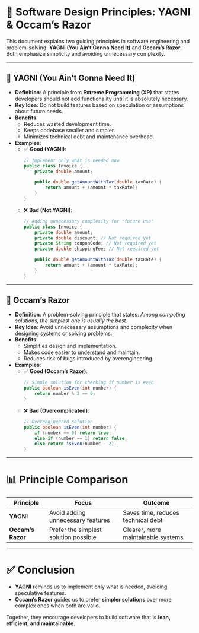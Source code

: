 # 🧩 Software Design Principles: YAGNI & Occam’s Razor

This document explains two guiding principles in software engineering and problem-solving: **YAGNI (You Ain’t Gonna Need It)** and **Occam’s Razor**. Both emphasize simplicity and avoiding unnecessary complexity.

---

## 🚫 YAGNI (You Ain’t Gonna Need It)

- **Definition**: A principle from **Extreme Programming (XP)** that states developers should not add functionality until it is absolutely necessary.  
- **Key Idea**: Do not build features based on speculation or assumptions about future needs.  
- **Benefits**:
  - Reduces wasted development time.
  - Keeps codebase smaller and simpler.
  - Minimizes technical debt and maintenance overhead.
- **Examples**:
  - ✅ **Good (YAGNI)**:
    ```java
    // Implement only what is needed now
    public class Invoice {
        private double amount;

        public double getAmountWithTax(double taxRate) {
            return amount + (amount * taxRate);
        }
    }
    ```
  - ❌ **Bad (Not YAGNI)**:
    ```java
    // Adding unnecessary complexity for "future use"
    public class Invoice {
        private double amount;
        private double discount; // Not required yet
        private String couponCode; // Not required yet
        private double shippingFee; // Not required yet

        public double getAmountWithTax(double taxRate) {
            return amount + (amount * taxRate);
        }
    }
    ```

---

## 🔪 Occam’s Razor

- **Definition**: A problem-solving principle that states: *Among competing solutions, the simplest one is usually the best*.  
- **Key Idea**: Avoid unnecessary assumptions and complexity when designing systems or solving problems.  
- **Benefits**:
  - Simplifies design and implementation.
  - Makes code easier to understand and maintain.
  - Reduces risk of bugs introduced by overengineering.
- **Examples**:
  - ✅ **Good (Occam’s Razor)**:
    ```java
    // Simple solution for checking if number is even
    public boolean isEven(int number) {
        return number % 2 == 0;
    }
    ```
  - ❌ **Bad (Overcomplicated)**:
    ```java
    // Overengineered solution
    public boolean isEven(int number) {
        if (number == 0) return true;
        else if (number == 1) return false;
        else return isEven(number - 2);
    }
    ```

---

# 📊 Principle Comparison

| Principle      | Focus                                    | Outcome                           |
|----------------|------------------------------------------|-----------------------------------|
| **YAGNI**      | Avoid adding unnecessary features        | Saves time, reduces technical debt|
| **Occam’s Razor** | Prefer the simplest solution possible | Clearer, more maintainable systems|

---

# ✅ Conclusion

- **YAGNI** reminds us to implement only what is needed, avoiding speculative features.  
- **Occam’s Razor** guides us to prefer **simpler solutions** over more complex ones when both are valid.  

Together, they encourage developers to build software that is **lean, efficient, and maintainable**.
